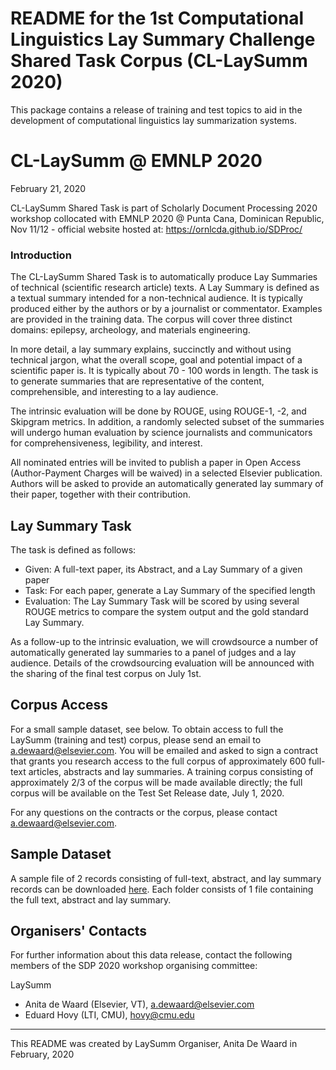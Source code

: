 # README for the 1st Computational Linguistics Lay Summary Challenge Shared Task Corpus (CL-LaySumm 2020)

This package contains a release of training and test topics to aid in 
the development of computational linguistics lay summarization systems.

# CL-LaySumm @ EMNLP 2020

February 21, 2020

CL-LaySumm Shared Task is part of Scholarly Document Processing 2020 workshop collocated with EMNLP 2020 @ Punta Cana, Dominican Republic, Nov 11/12 - official website hosted at: https://ornlcda.github.io/SDProc/


### Introduction

The CL-LaySumm Shared Task is to automatically produce Lay Summaries of technical (scientific research article) texts.  A Lay Summary is defined as a textual summary intended for a non-technical audience.  It is typically produced either by the authors or by a journalist or commentator.  Examples are provided in the training data.  The corpus will cover three distinct domains: epilepsy, archeology, and materials engineering. 

In more detail, a lay summary explains, succinctly and without using technical jargon, what the overall scope, goal and potential impact of a scientific paper is.  It is typically about 70 - 100 words in length.  The task is to generate summaries that are representative of the content, comprehensible, and interesting to a lay audience. 

The intrinsic evaluation will be done by ROUGE, using ROUGE-1, -2, and Skipgram metrics. In addition, a randomly selected subset of the summaries will undergo human evaluation by science journalists and communicators for comprehensiveness, legibility, and interest.

All nominated entries will be invited to publish a paper in Open Access (Author-Payment Charges will be waived) in a selected Elsevier publication. Authors will be asked to provide an automatically generated lay summary of their paper, together with their contribution.

## Lay Summary Task

The task is defined as follows:
- Given: A full-text paper, its Abstract, and a Lay Summary of a given paper
- Task: For each paper, generate a Lay Summary of the specified length
- Evaluation: The Lay Summary Task will be scored by using several ROUGE metrics to compare the system output and the gold standard Lay Summary.

As a follow-up to the intrinsic evaluation, we will crowdsource a number of automatically generated lay summaries to a panel of judges and a lay audience. Details of the crowdsourcing evaluation will be announced with the sharing of the final test corpus on July 1st.

## Corpus Access

For a small sample dataset, see below. To obtain access to full the LaySumm (training and test) corpus, please send an email to a.dewaard@elsevier.com. You will be emailed and asked to sign a contract that grants you research access to the full corpus of approximately 600 full-text articles, abstracts and lay summaries. A training corpus consisting of approximately 2/3 of the corpus will be made available directly; the full corpus will be available on the Test Set Release date, July 1, 2020.

For any questions on the contracts or the corpus, please contact a.dewaard@elsevier.com.

## Sample Dataset

A sample file of 2 records consisting of full-text, abstract, and lay summary records can be downloaded <a href="https://github.com/WING-NUS/scisumm-corpus/tree/master/data/LAYSUMM_SAMPLE">here</a>. Each folder consists of 1 file containing the full text, abstract and lay summary.

## Organisers' Contacts

For further information about this data release, contact the following members of the SDP 2020 workshop organising committee:

LaySumm
* Anita de Waard (Elsevier, VT), a.dewaard@elsevier.com
* Eduard Hovy (LTI, CMU), hovy@cmu.edu

--------------------------------------------------------------------------

This README was created by LaySumm Organiser, Anita De Waard in February, 2020 
